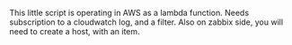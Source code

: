 This little script is operating in AWS as a lambda function. Needs subscription to a cloudwatch log, and a filter. Also on zabbix side, you will need to create a host, with an item. 
